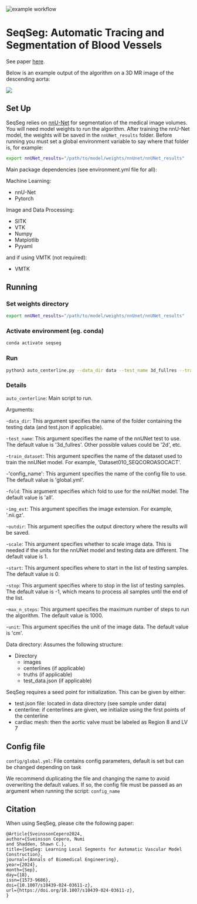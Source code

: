 ![example workflow](https://github.com/numisveinsson/SeqSeg/actions/workflows/python-app.yml/badge.svg)

# SeqSeg: Automatic Tracing and Segmentation of Blood Vessels

See paper [here](https://rdcu.be/dU0wy).

Below is an example output of the algorithm on a 3D MR image of the descending aorta:

![](assets/mr_model_tracing_fast_shorter.gif)

## Set Up
SeqSeg relies on [nnU-Net](https://github.com/MIC-DKFZ/nnUNet) for segmentation of the medical image volumes. You will need model weights to run the algorithm. After training the nnU-Net model, the weights will be saved in the `nnUNet_results` folder. Before running you must set a global environment variable to say where that folder is, for example:

```bash
export nnUNet_results="/path/to/model/weights/nnUnet/nnUNet_results"
```

Main package dependencies (see environment.yml file for all):

Machine Learning:
- nnU-Net
- Pytorch

Image and Data Processing:
- SITK
- VTK
- Numpy
- Matplotlib
- Pyyaml

and if using VMTK (not required):
- VMTK


## Running

### Set weights directory
```bash
export nnUNet_results="/path/to/model/weights/nnUnet/nnUNet_results"
```

### Activate environment (eg. conda)
```bash
conda activate seqseg
```

### Run
```bash
python3 auto_centerline.py --data_dir data --test_name 3d_fullres --train_dataset Dataset001_AORTAS --config_name global.yml --fold all --img_ext .nii.gz --outdir output --scale 1 --start 0 --stop -1 --max_n_steps 1000 --unit cm
```

### Details

`auto_centerline`: Main script to run.

Arguments:

-`data_dir`: This argument specifies the name of the folder containing the testing data (and test.json if applicable).

-`test_name`: This argument specifies the name of the nnUNet test to use. The default value is '3d_fullres'. Other possible values could be '2d', etc.

-`train_dataset`: This argument specifies the name of the dataset used to train the nnUNet model. For example, 'Dataset010_SEQCOROASOCACT'.

-'config_name': This argument specifies the name of the config file to use. The default value is 'global.yml'.

-`fold`: This argument specifies which fold to use for the nnUNet model. The default value is 'all'.

-`img_ext`: This argument specifies the image extension. For example, '.nii.gz'.

-`outdir`: This argument specifies the output directory where the results will be saved.

-`scale`: This argument specifies whether to scale image data. This is needed if the units for the nnUNet model and testing data are different. The default value is 1.

-`start`: This argument specifies where to start in the list of testing samples. The default value is 0.

-`stop`: This argument specifies where to stop in the list of testing samples. The default value is -1, which means to process all samples until the end of the list.

-`max_n_steps`: This argument specifies the maximum number of steps to run the algorithm. The default value is 1000.

-`unit`: This argument specifies the unit of the image data. The default value is 'cm'.

Data directory: Assumes the following structure:
- Directory
    - images
    - centerlines (if applicable)
    - truths (if applicable)
    - test_data.json (if applicable)

SeqSeg requires a seed point for initialization. This can be given by either:
- test.json file: located in data directory (see sample under data)
- centerline: if centerlines are given, we initialize using the first points of the centerline
- cardiac mesh: then the aortic valve must be labeled as Region 8 and LV 7

## Config file
`config/global.yml`: File contains config parameters, default is set but can be changed depending on task

We recommend duplicating the file and changing the name to avoid overwriting the default values.
If so, the config file must be passed as an argument when running the script: `config_name`

## Citation
When using SeqSeg, please cite the following paper:
    
```
@Article{SveinssonCepero2024,
author={Sveinsson Cepero, Numi
and Shadden, Shawn C.},
title={SeqSeg: Learning Local Segments for Automatic Vascular Model Construction},
journal={Annals of Biomedical Engineering},
year={2024},
month={Sep},
day={18},
issn={1573-9686},
doi={10.1007/s10439-024-03611-z},
url={https://doi.org/10.1007/s10439-024-03611-z},
}
```
